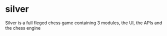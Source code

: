 # silver
Silver is a full fleged chess game containing 3 modules, the UI, the APIs and the chess engine
